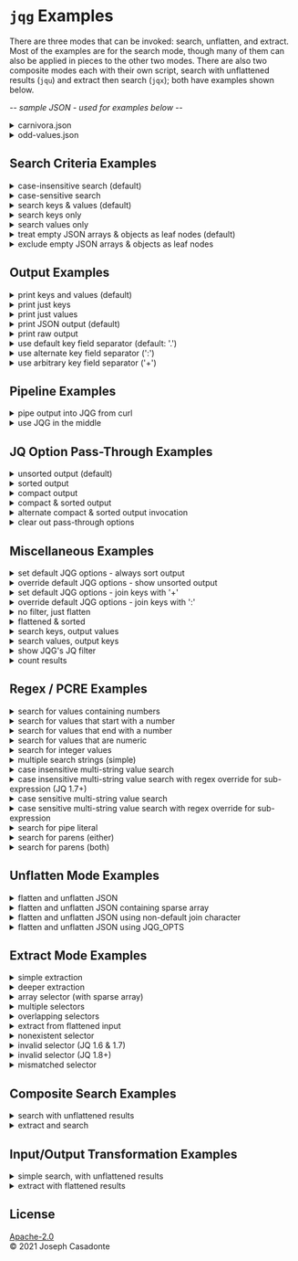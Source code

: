 # `jqg` Examples

There are three modes that can be invoked: search, unflatten, and extract. Most of the examples are for the search mode, though many of them can also be applied in pieces to the other two modes. There are also two composite modes each with their own script, search with unflattened results (`jqu`) and extract then search (`jqx`); both have examples shown below.

[//]: # (------------------------------------------------------------------)
[//]: # (--- NOTE: this file is generated using the gen-examples-md.pl   --)
[//]: # (--- script and should not be edited directly                    --)
[//]: # (------------------------------------------------------------------)

*-- sample JSON - used for examples below --*

[//]: # (==================================================================)
<details>
<summary>carnivora.json</summary>

```json
{
  "isa": "mammal",
  "classification": {
    "kingdom": "animalia",
    "phylum": "chordata",
    "class": "mammalia"
  },
  "subclades": [
    "feliformia",
    "caniformia"
  ],
  "cat": {
    "isa": "feline",
    "feral": [
      {
        "species": "lion",
        "aka": "king of the beasts"
      },
      {
        "species": "Bengal tiger"
      },
      {
        "species": "black-footed cat",
        "aka": "felis nigripes"
      }
    ],
    "domesticated": [
      {
        "petname": "Fluffy",
        "breed": "Bengal",
        "color": ""
      },
      {
        "petname": "Misty",
        "breed": "domestic short hair",
        "color": "yellow"
      }
    ]
  },
  "dog": [
    {
      "petname": "Growler",
      "breed": "mutt"
    },
    {
      "petname": "Tiger",
      "breed": "yellow labrador",
      "feral": true,
      "type": "domesticated"
    },
    {}
  ]
}
```

</details>

<details>
<summary>odd-values.json</summary>

```json
{
  "one": {
    "start-string": "foo",
    "null-value": null,
    "integer-number": 101,
    "string-with-pipe": "this|that",
    "key|with|pipe": true,
    "string-with-parens": "(this and that)",
    "key(with)parens": true,
    "bare-parens()": true,
    "left(paren-only": true,
    "unmatched-left)-paren": false,
    "dollar $ign": "both-sides-$now",
    "period-in-value": "hello.world"
  },
  "two": [
    {
      "two-a": {
        "non-integer-number": -101.75,
        "number-zero": 0
      },
      "true-boolean": true,
      "two-b": {
        "false-boolean": false
      }
    },
    {
      "two-c": {
        "alpha-num-1": "a1",
        "alpha-num-2": "2b",
        "alpha-num-3": "a12b"
      }
    }
  ],
  "three": {
    "empty-string": "",
    "empty-object": {},
    "empty-array": []
  },
  "four": [
    "first",
    null,
    {},
    999,
    "fourth",
    "hello.world"
  ],
  "five": {
    " leading space": "key",
    "trailing space ": "key",
    "  multi surround spaces   ": "key",
    "   ": "only spaces - key",
    "leading space": " value",
    "trailing space": "value ",
    "multi surround spaces": "   value  ",
    "only spaces - value": "  "
  },
  "end-string": "bar"
}
```

</details>

[//]: # (==================================================================)

## Search Criteria Examples

[//]: # (------------------------------------------------------------------)
<details>
<summary>case-insensitive search (default)</summary>

```bash
$ jqg Tiger carnivora.json
{
  "cat.feral.1.species": "Bengal tiger",
  "dog.1.petname": "Tiger"
}
```

</details>

[//]: # (------------------------------------------------------------------)
<details>
<summary>case-sensitive search</summary>

```bash
$ jqg -I Tiger carnivora.json
{
  "dog.1.petname": "Tiger"
}
```

</details>

[//]: # (------------------------------------------------------------------)
<details>
<summary>search keys & values (default)</summary>

```bash
$ jqg king carnivora.json
{
  "classification.kingdom": "animalia",
  "cat.feral.0.aka": "king of the beasts"
}
```

</details>

[//]: # (------------------------------------------------------------------)
<details>
<summary>search keys only</summary>

```bash
$ jqg -k king carnivora.json
{
  "classification.kingdom": "animalia"
}
```

</details>

[//]: # (------------------------------------------------------------------)
<details>
<summary>search values only</summary>

```bash
$ jqg -v king carnivora.json
{
  "cat.feral.0.aka": "king of the beasts"
}
```

</details>

[//]: # (------------------------------------------------------------------)
<details>
<summary>treat empty JSON arrays & objects as leaf nodes (default)</summary>

```bash
$ jqg empty odd-values.json
{
  "three.empty-string": "",
  "three.empty-object": {},
  "three.empty-array": []
}
```

</details>

[//]: # (------------------------------------------------------------------)
<details>
<summary>exclude empty JSON arrays & objects as leaf nodes</summary>

```bash
$ jqg -E empty odd-values.json
{
  "three.empty-string": ""
}
```

</details>

[//]: # (==================================================================)

## Output Examples

[//]: # (------------------------------------------------------------------)
<details>
<summary>print keys and values (default)</summary>

```bash
$ jqg feli carnivora.json
{
  "subclades.0": "feliformia",
  "cat.isa": "feline",
  "cat.feral.2.aka": "felis nigripes"
}
```

</details>

[//]: # (------------------------------------------------------------------)
<details>
<summary>print just keys</summary>

```bash
$ jqg -K feli carnivora.json
[
  "subclades.0",
  "cat.isa",
  "cat.feral.2.aka"
]
```

</details>

[//]: # (------------------------------------------------------------------)
<details>
<summary>print just values</summary>

```bash
$ jqg -V feli carnivora.json
[
  "feliformia",
  "feline",
  "felis nigripes"
]
```

</details>

[//]: # (------------------------------------------------------------------)
<details>
<summary>print JSON output (default)</summary>

```bash
$ jqg -K feral carnivora.json
[
  "cat.feral.0.species",
  "cat.feral.0.aka",
  "cat.feral.1.species",
  "cat.feral.2.species",
  "cat.feral.2.aka",
  "dog.1.feral"
]
```

</details>

[//]: # (------------------------------------------------------------------)
<details>
<summary>print raw output</summary>

```bash
$ jqg -r -K feral carnivora.json
cat.feral.0.species
cat.feral.0.aka
cat.feral.1.species
cat.feral.2.species
cat.feral.2.aka
dog.1.feral
```

</details>

[//]: # (------------------------------------------------------------------)
<details>
<summary>use default key field separator (default: '.')</summary>

```bash
$ jqg feral carnivora.json
{
  "cat.feral.0.species": "lion",
  "cat.feral.0.aka": "king of the beasts",
  "cat.feral.1.species": "Bengal tiger",
  "cat.feral.2.species": "black-footed cat",
  "cat.feral.2.aka": "felis nigripes",
  "dog.1.feral": true
}
```

</details>

[//]: # (------------------------------------------------------------------)
<details>
<summary>use alternate key field separator (':')</summary>

```bash
$ jqg -J feral carnivora.json
{
  "cat:feral:0:species": "lion",
  "cat:feral:0:aka": "king of the beasts",
  "cat:feral:1:species": "Bengal tiger",
  "cat:feral:2:species": "black-footed cat",
  "cat:feral:2:aka": "felis nigripes",
  "dog:1:feral": true
}
```

</details>

[//]: # (------------------------------------------------------------------)
<details>
<summary>use arbitrary key field separator ('+')</summary>

```bash
$ jqg -j + feral carnivora.json
{
  "cat+feral+0+species": "lion",
  "cat+feral+0+aka": "king of the beasts",
  "cat+feral+1+species": "Bengal tiger",
  "cat+feral+2+species": "black-footed cat",
  "cat+feral+2+aka": "felis nigripes",
  "dog+1+feral": true
}
```

</details>

[//]: # (==================================================================)

## Pipeline Examples

[//]: # (------------------------------------------------------------------)
<details>
<summary>pipe output into JQG from curl</summary>

```bash
$ curl -m 4 -s https://raw.githubusercontent.com/NorthboundTrain/jqg/main/test/odd-values.json | jqg -v '(?<!\d)0|\[\]'
{
  "two.0.two-a.number-zero": 0,
  "three.empty-array": []
}
```

</details>

[//]: # (------------------------------------------------------------------)
<details>
<summary>use JQG in the middle</summary>

```bash
$ jq . carnivora.json | jqg feli | jq -S -c
{"cat.feral.2.aka":"felis nigripes","cat.isa":"feline","subclades.0":"feliformia"}
```

</details>

[//]: # (==================================================================)

## JQ Option Pass-Through Examples

[//]: # (------------------------------------------------------------------)
<details>
<summary>unsorted output (default)</summary>

```bash
$ jqg mammal carnivora.json
{
  "isa": "mammal",
  "classification.class": "mammalia"
}
```

</details>

[//]: # (------------------------------------------------------------------)
<details>
<summary>sorted output</summary>

```bash
$ jqg -q -S mammal carnivora.json
{
  "classification.class": "mammalia",
  "isa": "mammal"
}
```

</details>

[//]: # (------------------------------------------------------------------)
<details>
<summary>compact output</summary>

```bash
$ jqg -q -c mammal carnivora.json
{"isa":"mammal","classification.class":"mammalia"}
```

</details>

[//]: # (------------------------------------------------------------------)
<details>
<summary>compact & sorted output</summary>

```bash
$ jqg -q -S -q -c mammal carnivora.json
{"classification.class":"mammalia","isa":"mammal"}
```

</details>

[//]: # (------------------------------------------------------------------)
<details>
<summary>alternate compact & sorted output invocation</summary>

```bash
$ jqg -q -Sc mammal carnivora.json
{"classification.class":"mammalia","isa":"mammal"}
```

</details>

[//]: # (------------------------------------------------------------------)
<details>
<summary>clear out pass-through options</summary>

```bash
$ jqg -q -S -q -c -Q mammal carnivora.json
{
  "isa": "mammal",
  "classification.class": "mammalia"
}
```

</details>

[//]: # (==================================================================)

## Miscellaneous Examples

[//]: # (------------------------------------------------------------------)
<details>
<summary>set default JQG options - always sort output</summary>

```bash
$ export JQG_OPTS="-q -S"
$ jqg mammal carnivora.json
{
  "classification.class": "mammalia",
  "isa": "mammal"
}
```

</details>

[//]: # (------------------------------------------------------------------)
<details>
<summary>override default JQG options - show unsorted output</summary>

```bash
$ export JQG_OPTS="-q -S"
$ jqg -Q mammal carnivora.json
{
  "isa": "mammal",
  "classification.class": "mammalia"
}
```

</details>

[//]: # (------------------------------------------------------------------)
<details>
<summary>set default JQG options - join keys with '+'</summary>

```bash
$ export JQG_OPTS="-j +"
$ jqg feral carnivora.json
{
  "cat+feral+0+species": "lion",
  "cat+feral+0+aka": "king of the beasts",
  "cat+feral+1+species": "Bengal tiger",
  "cat+feral+2+species": "black-footed cat",
  "cat+feral+2+aka": "felis nigripes",
  "dog+1+feral": true
}
```

</details>

[//]: # (------------------------------------------------------------------)
<details>
<summary>override default JQG options - join keys with ':'</summary>

```bash
$ export JQG_OPTS="-j +"
$ jqg -J feral carnivora.json
{
  "cat:feral:0:species": "lion",
  "cat:feral:0:aka": "king of the beasts",
  "cat:feral:1:species": "Bengal tiger",
  "cat:feral:2:species": "black-footed cat",
  "cat:feral:2:aka": "felis nigripes",
  "dog:1:feral": true
}
```

</details>

[//]: # (------------------------------------------------------------------)
<details>
<summary>no filter, just flatten</summary>

```bash
$ jqg . odd-values.json
{
  "one.start-string": "foo",
  "one.null-value": null,
  "one.integer-number": 101,
  "one.string-with-pipe": "this|that",
  "one.key|with|pipe": true,
  "one.string-with-parens": "(this and that)",
  "one.key(with)parens": true,
  "one.bare-parens()": true,
  "one.left(paren-only": true,
  "one.unmatched-left)-paren": false,
  "one.dollar \$ign": "both-sides-\$now",
  "one.period-in-value": "hello.world",
  "two.0.two-a.non-integer-number": -101.75,
  "two.0.two-a.number-zero": 0,
  "two.0.true-boolean": true,
  "two.0.two-b.false-boolean": false,
  "two.1.two-c.alpha-num-1": "a1",
  "two.1.two-c.alpha-num-2": "2b",
  "two.1.two-c.alpha-num-3": "a12b",
  "three.empty-string": "",
  "three.empty-object": {},
  "three.empty-array": [],
  "four.0": "first",
  "four.1": null,
  "four.2": {},
  "four.3": 999,
  "four.4": "fourth",
  "four.5": "hello.world",
  "five. leading space": "key",
  "five.trailing space ": "key",
  "five.  multi surround spaces   ": "key",
  "five.   ": "only spaces - key",
  "five.leading space": " value",
  "five.trailing space": "value ",
  "five.multi surround spaces": "   value  ",
  "five.only spaces - value": "  ",
  "end-string": "bar"
}
```

</details>

[//]: # (------------------------------------------------------------------)
<details>
<summary>flattened & sorted</summary>

```bash
$ jqg -q -S . odd-values.json
{
  "end-string": "bar",
  "five.   ": "only spaces - key",
  "five.  multi surround spaces   ": "key",
  "five. leading space": "key",
  "five.leading space": " value",
  "five.multi surround spaces": "   value  ",
  "five.only spaces - value": "  ",
  "five.trailing space": "value ",
  "five.trailing space ": "key",
  "four.0": "first",
  "four.1": null,
  "four.2": {},
  "four.3": 999,
  "four.4": "fourth",
  "four.5": "hello.world",
  "one.bare-parens()": true,
  "one.dollar \$ign": "both-sides-\$now",
  "one.integer-number": 101,
  "one.key(with)parens": true,
  "one.key|with|pipe": true,
  "one.left(paren-only": true,
  "one.null-value": null,
  "one.period-in-value": "hello.world",
  "one.start-string": "foo",
  "one.string-with-parens": "(this and that)",
  "one.string-with-pipe": "this|that",
  "one.unmatched-left)-paren": false,
  "three.empty-array": [],
  "three.empty-object": {},
  "three.empty-string": "",
  "two.0.true-boolean": true,
  "two.0.two-a.non-integer-number": -101.75,
  "two.0.two-a.number-zero": 0,
  "two.0.two-b.false-boolean": false,
  "two.1.two-c.alpha-num-1": "a1",
  "two.1.two-c.alpha-num-2": "2b",
  "two.1.two-c.alpha-num-3": "a12b"
}
```

</details>

[//]: # (------------------------------------------------------------------)
<details>
<summary>search keys, output values</summary>

```bash
$ jqg -k king -V carnivora.json
[
  "animalia"
]
```

</details>

[//]: # (------------------------------------------------------------------)
<details>
<summary>search values, output keys</summary>

```bash
$ jqg -v king -K carnivora.json
[
  "cat.feral.0.aka"
]
```

</details>

[//]: # (------------------------------------------------------------------)
<details>
<summary>show JQG's JQ filter</summary>

```bash
$ jqg --debug breed test/carnivora.json
CMDLINE: "jq"   "<FILTER>" < "test/carnivora.json"

FILTER:
def empty_leafs:
    select(tostring | . == "{}" or . == "[]");

def flatten_json:
    . as \$data |
    [ path(.. | select((scalars|tostring), empty_leafs)) ] |
    map({ (map(tostring) | join(".")) : (. as \$path | . = \$data | getpath(\$path)) }) |
    reduce .[] as \$item ({ }; . + \$item);

def search_filter:
    to_entries |
    map(select(.[] | tostring | test("breed"; "i"))) |
    from_entries;

flatten_json | search_filter
```

</details>

[//]: # (------------------------------------------------------------------)
<details>
<summary>count results</summary>

```bash
# a failed search without counting the results (default))
$ jqg hippo test/carnivora.json && echo success || echo fail
{}
success

# a failed search counting the results (-N)
$ jqg -N hippo test/carnivora.json && echo success || echo fail
fail
```

</details>

[//]: # (==================================================================)

## Regex / PCRE Examples

[//]: # (------------------------------------------------------------------)
<details>
<summary>search for values containing numbers</summary>

```bash
$ jqg -v '\d+' odd-values.json
{
  "one.integer-number": 101,
  "two.0.two-a.non-integer-number": -101.75,
  "two.0.two-a.number-zero": 0,
  "two.1.two-c.alpha-num-1": "a1",
  "two.1.two-c.alpha-num-2": "2b",
  "two.1.two-c.alpha-num-3": "a12b",
  "four.3": 999
}
```

</details>

[//]: # (------------------------------------------------------------------)
<details>
<summary>search for values that start with a number</summary>

```bash
$ jqg -v '^-?\d+' odd-values.json
{
  "one.integer-number": 101,
  "two.0.two-a.non-integer-number": -101.75,
  "two.0.two-a.number-zero": 0,
  "two.1.two-c.alpha-num-2": "2b",
  "four.3": 999
}
```

</details>

[//]: # (------------------------------------------------------------------)
<details>
<summary>search for values that end with a number</summary>

```bash
$ jqg -v '\d+$' odd-values.json
{
  "one.integer-number": 101,
  "two.0.two-a.non-integer-number": -101.75,
  "two.0.two-a.number-zero": 0,
  "two.1.two-c.alpha-num-1": "a1",
  "four.3": 999
}
```

</details>

[//]: # (------------------------------------------------------------------)
<details>
<summary>search for values that are numeric</summary>

```bash
$ jqg -v '^[-.\d]+$' odd-values.json
{
  "one.integer-number": 101,
  "two.0.two-a.non-integer-number": -101.75,
  "two.0.two-a.number-zero": 0,
  "four.3": 999
}
```

</details>

[//]: # (------------------------------------------------------------------)
<details>
<summary>search for integer values</summary>

```bash
$ jqg -v '^\d+$' odd-values.json
{
  "one.integer-number": 101,
  "two.0.two-a.number-zero": 0,
  "four.3": 999
}
```

</details>

[//]: # (------------------------------------------------------------------)
<details>
<summary>multiple search strings (simple)</summary>

```bash
$ jqg 'species|breed' carnivora.json
{
  "cat.feral.0.species": "lion",
  "cat.feral.1.species": "Bengal tiger",
  "cat.feral.2.species": "black-footed cat",
  "cat.domesticated.0.breed": "Bengal",
  "cat.domesticated.1.breed": "domestic short hair",
  "dog.0.breed": "mutt",
  "dog.1.breed": "yellow labrador"
}
```

</details>

[//]: # (------------------------------------------------------------------)
<details>
<summary>case insensitive multi-string value search</summary>

```bash
$ jqg -v 'f|M' carnivora.json
{
  "isa": "mammal",
  "classification.kingdom": "animalia",
  "classification.class": "mammalia",
  "subclades.0": "feliformia",
  "subclades.1": "caniformia",
  "cat.isa": "feline",
  "cat.feral.0.aka": "king of the beasts",
  "cat.feral.2.species": "black-footed cat",
  "cat.feral.2.aka": "felis nigripes",
  "cat.domesticated.0.petname": "Fluffy",
  "cat.domesticated.1.petname": "Misty",
  "cat.domesticated.1.breed": "domestic short hair",
  "dog.0.breed": "mutt",
  "dog.1.type": "domesticated"
}
```

</details>

[//]: # (------------------------------------------------------------------)
<details>
<summary>case insensitive multi-string value search with regex override for sub-expression (JQ 1.7+)</summary>
```bash
$ jqg -v 'f|(?-i:M)' carnivora.json
{
  "subclades.0": "feliformia",
  "subclades.1": "caniformia",
  "cat.isa": "feline",
  "cat.feral.0.aka": "king of the beasts",
  "cat.feral.2.species": "black-footed cat",
  "cat.feral.2.aka": "felis nigripes",
  "cat.domesticated.0.petname": "Fluffy",
  "cat.domesticated.1.petname": "Misty"
}
```

</details>

[//]: # (------------------------------------------------------------------)
<details>
<summary>case sensitive multi-string value search</summary>

```bash
$ jqg -Iv 'f|M' carnivora.json
{
  "subclades.0": "feliformia",
  "subclades.1": "caniformia",
  "cat.isa": "feline",
  "cat.feral.0.aka": "king of the beasts",
  "cat.feral.2.species": "black-footed cat",
  "cat.feral.2.aka": "felis nigripes",
  "cat.domesticated.0.petname": "Fluffy",
  "cat.domesticated.1.petname": "Misty"
}
```

</details>

[//]: # (------------------------------------------------------------------)
<details>
<summary>case sensitive multi-string value search with regex override for sub-expression</summary>

```bash
$ jqg -Iv 'f|(?i:M)' carnivora.json
{
  "isa": "mammal",
  "classification.kingdom": "animalia",
  "classification.class": "mammalia",
  "subclades.0": "feliformia",
  "subclades.1": "caniformia",
  "cat.isa": "feline",
  "cat.feral.0.aka": "king of the beasts",
  "cat.feral.2.species": "black-footed cat",
  "cat.feral.2.aka": "felis nigripes",
  "cat.domesticated.0.petname": "Fluffy",
  "cat.domesticated.1.petname": "Misty",
  "cat.domesticated.1.breed": "domestic short hair",
  "dog.0.breed": "mutt",
  "dog.1.type": "domesticated"
}
```

</details>

[//]: # (------------------------------------------------------------------)
<details>
<summary>search for pipe literal</summary>

```bash
$ jqg '\|' odd-values.json
{
  "one.string-with-pipe": "this|that",
  "one.key|with|pipe": true
}
```

</details>

[//]: # (------------------------------------------------------------------)
<details>
<summary>search for parens (either)</summary>

```bash
$ jqg '\(|\)' odd-values.json
{
  "one.string-with-parens": "(this and that)",
  "one.key(with)parens": true,
  "one.bare-parens()": true,
  "one.left(paren-only": true,
  "one.unmatched-left)-paren": false
}
```

</details>

[//]: # (------------------------------------------------------------------)
<details>
<summary>search for parens (both)</summary>

```bash
$ jqg '\(\)' odd-values.json
{
  "one.bare-parens()": true
}
```

</details>

[//]: # (==================================================================)

## Unflatten Mode Examples

[//]: # (------------------------------------------------------------------)
<details>
<summary>flatten and unflatten JSON</summary>

```bash
# example of filtered, flattened output
$ jqg four odd-values.json
{
  "four.0": "first",
  "four.1": null,
  "four.2": {},
  "four.3": 999,
  "four.4": "fourth",
  "four.5": "hello.world"
}

# same output, unflattened
$ jqg four odd-values.json | jqg -u
{
  "four": [
    "first",
    null,
    {},
    999,
    "fourth",
    "hello.world"
  ]
}
```

</details>

[//]: # (------------------------------------------------------------------)
<details>
<summary>flatten and unflatten JSON containing sparse array</summary>

```bash
# example of filtered, flattened non-empty output
$ jqg -E four odd-values.json
{
  "four.0": "first",
  "four.1": null,
  "four.3": 999,
  "four.4": "fourth",
  "four.5": "hello.world"
}

# same output, unflattened
$ jqg -E four odd-values.json | jqg -u
{
  "four": [
    "first",
    null,
    null,
    999,
    "fourth",
    "hello.world"
  ]
}
```

</details>

[//]: # (------------------------------------------------------------------)
<details>
<summary>flatten and unflatten JSON using non-default join character</summary>

```bash
# example of filtered, flattened output, keys joined with '^'
$ jqg -j ^ two odd-values.json
{
  "two^0^two-a^non-integer-number": -101.75,
  "two^0^two-a^number-zero": 0,
  "two^0^true-boolean": true,
  "two^0^two-b^false-boolean": false,
  "two^1^two-c^alpha-num-1": "a1",
  "two^1^two-c^alpha-num-2": "2b",
  "two^1^two-c^alpha-num-3": "a12b"
}

# same output, unflattened
$ jqg -j ^ two odd-values.json | jqg -u -j ^
{
  "two": [
    {
      "two-a": {
        "non-integer-number": -101.75,
        "number-zero": 0
      },
      "true-boolean": true,
      "two-b": {
        "false-boolean": false
      }
    },
    {
      "two-c": {
        "alpha-num-1": "a1",
        "alpha-num-2": "2b",
        "alpha-num-3": "a12b"
      }
    }
  ]
}
```

</details>

[//]: # (------------------------------------------------------------------)
<details>
<summary>flatten and unflatten JSON using JQG_OPTS</summary>

```bash
# example of filtered, flattened output, keys joined with '+'
$ export JQG_OPTS='-j +'
$ jqg two odd-values.json
{
  "two+0+two-a+non-integer-number": -101.75,
  "two+0+two-a+number-zero": 0,
  "two+0+true-boolean": true,
  "two+0+two-b+false-boolean": false,
  "two+1+two-c+alpha-num-1": "a1",
  "two+1+two-c+alpha-num-2": "2b",
  "two+1+two-c+alpha-num-3": "a12b"
}

# same output, unflattened
$ export JQG_OPTS='-j +'
$ jqg two odd-values.json | jqg -u
{
  "two": [
    {
      "two-a": {
        "non-integer-number": -101.75,
        "number-zero": 0
      },
      "true-boolean": true,
      "two-b": {
        "false-boolean": false
      }
    },
    {
      "two-c": {
        "alpha-num-1": "a1",
        "alpha-num-2": "2b",
        "alpha-num-3": "a12b"
      }
    }
  ]
}
```

</details>

[//]: # (==================================================================)

## Extract Mode Examples

[//]: # (------------------------------------------------------------------)
<details>
<summary>simple extraction</summary>

```bash
# .cat selector in JQ
$ jq .cat carnivora.json
{
  "isa": "feline",
  "feral": [
    {
      "species": "lion",
      "aka": "king of the beasts"
    },
    {
      "species": "Bengal tiger"
    },
    {
      "species": "black-footed cat",
      "aka": "felis nigripes"
    }
  ],
  "domesticated": [
    {
      "petname": "Fluffy",
      "breed": "Bengal",
      "color": ""
    },
    {
      "petname": "Misty",
      "breed": "domestic short hair",
      "color": "yellow"
    }
  ]
}

# same .cat selector, using JQG's extract mode
$ jqg -x .cat carnivora.json
{
  "cat": {
    "isa": "feline",
    "feral": [
      {
        "species": "lion",
        "aka": "king of the beasts"
      },
      {
        "species": "Bengal tiger"
      },
      {
        "species": "black-footed cat",
        "aka": "felis nigripes"
      }
    ],
    "domesticated": [
      {
        "petname": "Fluffy",
        "breed": "Bengal",
        "color": ""
      },
      {
        "petname": "Misty",
        "breed": "domestic short hair",
        "color": "yellow"
      }
    ]
  }
}
```

</details>

[//]: # (------------------------------------------------------------------)
<details>
<summary>deeper extraction</summary>

```bash
$ jqg -x .cat.feral carnivora.json
{
  "cat": {
    "feral": [
      {
        "species": "lion",
        "aka": "king of the beasts"
      },
      {
        "species": "Bengal tiger"
      },
      {
        "species": "black-footed cat",
        "aka": "felis nigripes"
      }
    ]
  }
}
```

</details>

[//]: # (------------------------------------------------------------------)
<details>
<summary>array selector (with sparse array)</summary>

```bash
$ jqg -x .cat.feral[1] carnivora.json
{
  "cat": {
    "feral": [
      null,
      {
        "species": "Bengal tiger"
      }
    ]
  }
}
```

</details>

[//]: # (------------------------------------------------------------------)
<details>
<summary>multiple selectors</summary>

```bash
$ jqg -x .one,.three odd-values.json
{
  "one": {
    "start-string": "foo",
    "null-value": null,
    "integer-number": 101,
    "string-with-pipe": "this|that",
    "key|with|pipe": true,
    "string-with-parens": "(this and that)",
    "key(with)parens": true,
    "bare-parens()": true,
    "left(paren-only": true,
    "unmatched-left)-paren": false,
    "dollar \$ign": "both-sides-\$now",
    "period-in-value": "hello.world"
  },
  "three": {
    "empty-string": "",
    "empty-object": {},
    "empty-array": []
  }
}

# the selector order can be reversed, changing the output
$ jqg -x .three,.one odd-values.json
{
  "three": {
    "empty-string": "",
    "empty-object": {},
    "empty-array": []
  },
  "one": {
    "start-string": "foo",
    "null-value": null,
    "integer-number": 101,
    "string-with-pipe": "this|that",
    "key|with|pipe": true,
    "string-with-parens": "(this and that)",
    "key(with)parens": true,
    "bare-parens()": true,
    "left(paren-only": true,
    "unmatched-left)-paren": false,
    "dollar \$ign": "both-sides-\$now",
    "period-in-value": "hello.world"
  }
}
```

</details>

[//]: # (------------------------------------------------------------------)
<details>
<summary>overlapping selectors</summary>

```bash
# the first selector contains the second
$ jqg -x .cat,.cat.feral[1] carnivora.json
{
  "cat": {
    "isa": "feline",
    "feral": [
      {
        "species": "lion",
        "aka": "king of the beasts"
      },
      {
        "species": "Bengal tiger"
      },
      {
        "species": "black-footed cat",
        "aka": "felis nigripes"
      }
    ],
    "domesticated": [
      {
        "petname": "Fluffy",
        "breed": "Bengal",
        "color": ""
      },
      {
        "petname": "Misty",
        "breed": "domestic short hair",
        "color": "yellow"
      }
    ]
  }
}

# when the second selector contains the first, the output order can be changed (though array order is not)
$ jqg -x .cat.feral[1],.cat carnivora.json
{
  "cat": {
    "feral": [
      {
        "species": "lion",
        "aka": "king of the beasts"
      },
      {
        "species": "Bengal tiger"
      },
      {
        "species": "black-footed cat",
        "aka": "felis nigripes"
      }
    ],
    "isa": "feline",
    "domesticated": [
      {
        "petname": "Fluffy",
        "breed": "Bengal",
        "color": ""
      },
      {
        "petname": "Misty",
        "breed": "domestic short hair",
        "color": "yellow"
      }
    ]
  }
}
```

</details>

[//]: # (------------------------------------------------------------------)
<details>
<summary>extract from flattened input</summary>

```bash
$ jqg . carnivora.json | jqg -x .dog
{
  "dog": [
    {
      "petname": "Growler",
      "breed": "mutt"
    },
    {
      "petname": "Tiger",
      "breed": "yellow labrador",
      "feral": true,
      "type": "domesticated"
    },
    {}
  ]
}
```

</details>

[//]: # (------------------------------------------------------------------)
<details>
<summary>nonexistent selector</summary>

```bash
$ jqg -x .dolphin carnivora.json
null
```

</details>

[//]: # (------------------------------------------------------------------)
<details>
<summary>invalid selector (JQ 1.6 & 1.7)</summary>

```bash
$ jqg -x dog carnivora.json
jq: error: dog/0 is not defined at <top-level>, line 7
    path(dog) as \$selector_path | tostream |
jq: 1 compile error
```

</details>

[//]: # (------------------------------------------------------------------)
<details>
<summary>invalid selector (JQ 1.8+)</summary>

```bash
$ jqg -x dog carnivora.json
jq: error: dog/0 is not defined at <top-level>, line 7, column 10
    path(dog) as \$selector_path | tostream |
jq: 1 compile error
```

</details>

[//]: # (------------------------------------------------------------------)
<details>
<summary>mismatched selector</summary>

```bash
$ jqg -x .[0] carnivora.json
jq: error (at <stdin>:53): Cannot index object with number
```

</details>

[//]: # (==================================================================)

## Composite Search Examples

[//]: # (------------------------------------------------------------------)
<details>
<summary>search with unflattened results</summary>

```bash
# normal search
$ jqg breed carnivora.json
{
  "cat.domesticated.0.breed": "Bengal",
  "cat.domesticated.1.breed": "domestic short hair",
  "dog.0.breed": "mutt",
  "dog.1.breed": "yellow labrador"
}

# same search, with unflattened results (using -U)
$ jqg -U breed carnivora.json
{
  "cat": {
    "domesticated": [
      {
        "breed": "Bengal"
      },
      {
        "breed": "domestic short hair"
      }
    ]
  },
  "dog": [
    {
      "breed": "mutt"
    },
    {
      "breed": "yellow labrador"
    }
  ]
}

# same search & results (using jqu)
$ jqu breed carnivora.json
{
  "cat": {
    "domesticated": [
      {
        "breed": "Bengal"
      },
      {
        "breed": "domestic short hair"
      }
    ]
  },
  "dog": [
    {
      "breed": "mutt"
    },
    {
      "breed": "yellow labrador"
    }
  ]
}

# same search & results (with output transformation)
# (this is actually how the -U option is implemented)
$ jqg breed -t unflatten carnivora.json
{
  "cat": {
    "domesticated": [
      {
        "breed": "Bengal"
      },
      {
        "breed": "domestic short hair"
      }
    ]
  },
  "dog": [
    {
      "breed": "mutt"
    },
    {
      "breed": "yellow labrador"
    }
  ]
}

# same search & results (via pipeline)
$ jqg breed carnivora.json | jqg -u
{
  "cat": {
    "domesticated": [
      {
        "breed": "Bengal"
      },
      {
        "breed": "domestic short hair"
      }
    ]
  },
  "dog": [
    {
      "breed": "mutt"
    },
    {
      "breed": "yellow labrador"
    }
  ]
}
```

</details>

[//]: # (------------------------------------------------------------------)
<details>
<summary>extract and search</summary>

```bash
# normal search (without extract)
$ jqg breed carnivora.json
{
  "cat.domesticated.0.breed": "Bengal",
  "cat.domesticated.1.breed": "domestic short hair",
  "dog.0.breed": "mutt",
  "dog.1.breed": "yellow labrador"
}

# extract .dog, then search (using -X)
$ jqg -X .dog breed carnivora.json
{
  "dog.0.breed": "mutt",
  "dog.1.breed": "yellow labrador"
}

# same extract & search (using jqx)
$ jqx .dog breed carnivora.json
{
  "dog.0.breed": "mutt",
  "dog.1.breed": "yellow labrador"
}
```

</details>

[//]: # (==================================================================)

## Input/Output Transformation Examples

[//]: # (------------------------------------------------------------------)
<details>
<summary>simple search, with unflattened results</summary>

```bash
# normal search
$ jqg breed carnivora.json
{
  "cat.domesticated.0.breed": "Bengal",
  "cat.domesticated.1.breed": "domestic short hair",
  "dog.0.breed": "mutt",
  "dog.1.breed": "yellow labrador"
}

# same search & results unflattened via output transformation
# (this is actually how the -U option is implemented)
$ jqg breed -t unflatten carnivora.json
{
  "cat": {
    "domesticated": [
      {
        "breed": "Bengal"
      },
      {
        "breed": "domestic short hair"
      }
    ]
  },
  "dog": [
    {
      "breed": "mutt"
    },
    {
      "breed": "yellow labrador"
    }
  ]
}
```

</details>

[//]: # (------------------------------------------------------------------)
<details>
<summary>extract with flattened results</summary>

```bash
# normal extract
$ jqg -x .dog carnivora.json
{
  "dog": [
    {
      "petname": "Growler",
      "breed": "mutt"
    },
    {
      "petname": "Tiger",
      "breed": "yellow labrador",
      "feral": true,
      "type": "domesticated"
    },
    {}
  ]
}

# same extract flattened via output transformation
$ jqg -x .dog -t flatten carnivora.json
{
  "dog.0.petname": "Growler",
  "dog.0.breed": "mutt",
  "dog.1.petname": "Tiger",
  "dog.1.breed": "yellow labrador",
  "dog.1.feral": true,
  "dog.1.type": "domesticated",
  "dog.2": {}
}
```

</details>

## License

[Apache-2.0](../LICENSE)<br />
© 2021 Joseph Casadonte

